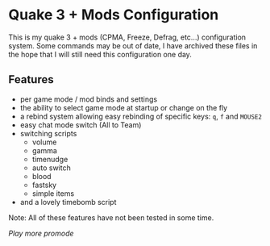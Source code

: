 # Quake 3 + Mods Configuration

This is my quake 3 + mods (CPMA, Freeze, Defrag, etc...) configuration system. Some commands may be out of date, I have archived these files in the hope that I will still need this configuration one day. 

## Features

* per game mode / mod binds and settings
* the ability to select game mode at startup or change on the fly
* a rebind system allowing easy rebinding of specific keys: `q`, `f` and `MOUSE2`
* easy chat mode switch (All to Team)
* switching scripts
   * volume
   * gamma
   * timenudge
   * auto switch
   * blood
   * fastsky
   * simple items
* and a lovely timebomb script

Note: All of these features have not been tested in some time.


*Play more promode*
